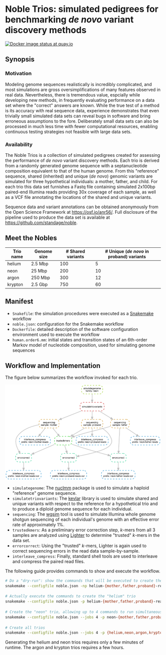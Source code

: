 # Noble Trios: simulated pedigrees for benchmarking *de novo* variant discovery methods

[![Docker image status at quay.io](https://quay.io/repository/standage/noble/status "Docker ready")](https://quay.io/repository/standage/noble)


## Synopsis

### Motivation

Modeling genome sequences realistically is incredibly complicated, and most simulations are gross oversimplifications of many features observed in real data.
Nevertheless, there is tremendous value, espcially while developing new methods, in frequently evaluating performance on a data set where the "correct" answers are known.
While the true test of a method is its accuracy with real sequence data, experience demonstrates that even trivially small simulated data sets can reveal bugs in software and bring erroneous assumptions to the fore.
Deliberately small data sets can also be processed in much less time with fewer computational resources, enabling continuous testing strategies not feasible with large data sets.

### Availability

The Noble Trios is a collection of simulated pedigrees created for assessing the performance of *de novo* variant discovery methods.
Each trio is derived from a randomly generated genome sequence with a septanucleotide composition equivalent to that of the human genome.
From this "reference" sequence, shared (inherited) and unique (*de novo*) genomic variants are simulated for three hypothetical individuals: a mother, father, and child.
For each trio this data set furnishes a Fastq file containing simulated 2x100bp paired-end Illumina reads providing 30x coverage of each sample, as well as a VCF file annotating the locations of the shared and unique variants.

Sequence data and variant annotations can be obtained anonymously from the Open Science Framework at https://osf.io/anr56/.
Full disclosure of the pipeline used to produce the data set is available at https://github.com/standage/noble.


## Meet the Nobles

|  Trio name  |  Genome size  |  # Shared variants  |  # Unique (*de novo* in proband) variants  |
|-------------|---------------|---------------------|--------------------------------------------|
|  helium     |  2.5 Mbp      |  100                |  5                                         |
|  neon       |  25 Mbp       |  200                |  10                                        |
|  argon      |  250 Mbp      |  300                |  12                                        |
|  krypton    |  2.5 Gbp      |  750                |  60                                        |


## Manifest

- `Snakefile`: the simulation procedures were executed as a [Snakemake](http://snakemake.readthedocs.io) workflow
- `noble.json`: configuration for the Snakemake workflow
- `Dockerfile`: detailed description of the software configuration environment used to execute the workflow
- `human.order6.mm`: initial states and transition states of an 6th-order Markov model of nucleotide composition, used for simulating genome sequences


## Workflow and Implementation

The figure below summarizes the workflow invoked for each trio.

![Noble trio workflow](workflow.png)

- `simulategenome`: The [nuclmm](https://github.com/standage/nuclmm) package is used to simulate a haploid "reference" genome sequence.
- `simulatetriovariants`: The [kevlar](https://github.com/dib-lab/kevlar) library is used to simulate shared and unique variants with respect to the reference for a hypothetical trio and to produce a diploid genome sequence for each individual.
- `sequencing`: The [wgsim](https://github.com/lh3/wgsim) tool is used to simulate Illumina whole genome shotgun sequencing of each individual's genome with an effective error rate of approximately 1%.
- `trustedkmers`: As a preliminary error correction step, *k*-mers from all 3 samples are analyzed using [Lighter](https://github.com/mourisl/Lighter) to determine "trusted" *k*-mers in the data set.
- `errorcorrect`: Using the "trusted" *k*-mers, Lighter is again used to correct sequencing errors in the read data sample-by-sample.
- `interleave_compress`: Finally, standard shell tools are used to interleave and compress the paired read files.

The following guide provides commands to show and execute the workflow.

```bash
# Do a "dry-run": show the commands that will be executed to create the "helium" trio
snakemake --configfile noble.json -np helium-{mother,father,proband}-reads-cor.fq.gz

# Actually execute the commands to create the "helium" trio
snakemake --configfile noble.json -p helium-{mother,father,proband}-reads-cor.fq.gz

# Create the "neon" trio, allowing up to 4 commands to run simultaneously
snakemake --configfile noble.json --jobs 4 -p neon-{mother,father,proband}-reads-cor.fq.gz

# Create all trios
snakemake --configfile noble.json --jobs 4 -p {helium,neon,argon,krypton}-{mother,father,proband}-reads-cor.fq.gz
```

Generating the helium and neon trios requires only a few minutes of runtime.
The argon and krypton trios requires a few hours.
